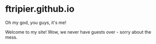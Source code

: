 # ftripier.github.io
Oh my god, you guys, it's me!

Welcome to my site! Wow, we never have guests over - sorry about the mess.
